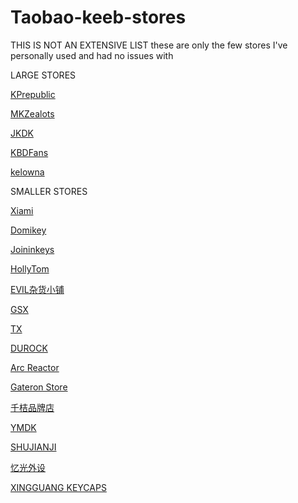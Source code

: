 # Taobao-keeb-stores
THIS IS NOT AN EXTENSIVE LIST
these are only the few stores I've personally used and had no issues with

LARGE STORES

[KPrepublic](https://cool-goods.taobao.com/ "EVERYTHING")

[MKZealots](https://gkdj.taobao.com/ "EVERYTHING")

[JKDK](https://jmgxy.taobao.com/ "EVERYTHING")

[KBDFans](https://yikewaishe.taobao.com/ "EVERYTHING")

[kelowna](https://sloer.taobao.com/ "EVERYTHING")


SMALLER STORES

[Xiami](https://shop62345817.world.taobao.com/ "Custom PBT Dyesub keycaps")

[Domikey](https://shop115908086.taobao.com/ "ABS double/tripleshot keycaps")

[Joininkeys](https://shop349774584.taobao.com/ "keyboard parts store")

[HollyTom](https://shop285468867.taobao.com/ "Huano/HolyTom switches + KB parts")

[EVIL杂货小铺](https://shop72965157.taobao.com/ "China only GB EVIL keyboard store")

[GSX](https://shop285540579.taobao.com/ "Cheap 60% case and plate store etc")

[TX](https://shop144291977.taobao.com/ "TX springs, switch films, carrying cases etc")

[DUROCK](https://shop101160914.taobao.com/ "durock switches, stabs, springs and films")

[Arc Reactor](https://shop560416383.taobao.com/ "Kailh Pro stems, switchparts, gaming peripherals etc")

[Gateron Store](https://shop203821044.taobao.com/ "Gateron switches, stabs, switch openers")

[千桔品牌店](https://shop305341759.taobao.com/ "Cheapest Mouse/Keyboard/DAP Carrying cases")

[YMDK](https://shop111633771.taobao.com/ "keyboard parts store")

[SHUJIANJI](https://shujianji.taobao.com/ "Mechanical keyboard and Niz EC keyboard parts store")

[忆光外设](https://jwsmkg.taobao.com/ "Everglide switch, keyboard, switch part and stab store")

[XINGGUANG KEYCAPS](https://jwsmkg.taobao.com/ "Artisan keycap replicas - keypora/bull/shishi etc")
